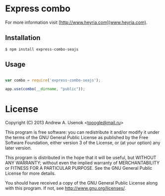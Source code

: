 # Express combo



For more information visit [http://www.heyria.com](www.heyria.com).

## Installation

    $ npm install express-combo-seajs

## Usage

```js

var combo = require('express-combo-seajs');

app.use(combo(__dirname, "public")); 

```


# License

Copyright (C) 2013 Andrew A. Usenok &lt;tooogle@mail.ru&gt;

This program is free software: you can redistribute it and/or modify
it under the terms of the GNU General Public License as published by
the Free Software Foundation, either version 3 of the License, or
(at your option) any later version.

This program is distributed in the hope that it will be useful,
but WITHOUT ANY WARRANTY; without even the implied warranty of
MERCHANTABILITY or FITNESS FOR A PARTICULAR PURPOSE. See the
GNU General Public License for more details.

You should have received a copy of the GNU General Public License
along with this program. If not, see <http://www.gnu.org/licenses/>.
